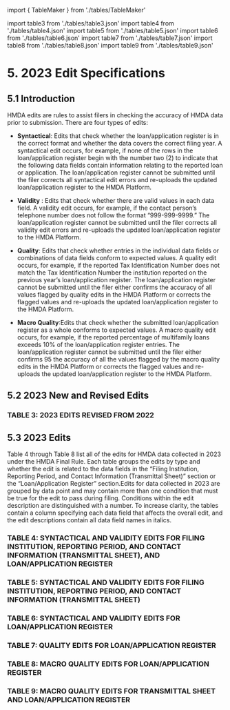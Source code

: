 import { TableMaker } from './tables/TableMaker'

import table3 from './tables/table3.json'
import table4 from './tables/table4.json'
import table5 from './tables/table5.json'
import table6 from './tables/table6.json'
import table7 from './tables/table7.json'
import table8 from './tables/table8.json'
import table9 from './tables/table9.json'

# 5. 2023 Edit Specifications

## 5.1 Introduction

HMDA edits are rules to assist filers in checking the accuracy of HMDA data prior to
submission. There are four types of edits:

- **Syntactical**: Edits that check whether the loan/application register is in the correct
format and whether the data covers the correct filing year. A syntactical edit occurs, for
example, if none of the rows in the loan/application register begin with the number two
(2) to indicate that the following data fields contain information relating to the reported
loan or application. The loan/application register cannot be submitted until the filer
corrects all syntactical edit errors and re-uploads the updated loan/application register to
the HMDA Platform.

- **Validity** : Edits that check whether there are valid values in each data field. A validity
edit occurs, for example, if the contact person’s telephone number does not follow the
format “999-999-9999.” The loan/application register cannot be submitted until the filer
corrects all validity edit errors and re-uploads the updated loan/application register to
the HMDA Platform.

- **Quality**: Edits that check whether entries in the individual data fields or combinations of
data fields conform to expected values. A quality edit occurs, for example, if the reported
Tax Identification Number does not match the Tax Identification Number the institution
reported on the previous year’s loan/application register. The loan/application register
cannot be submitted until the filer either confirms the accuracy of all values flagged by
quality edits in the HMDA Platform or corrects the flagged values and re-uploads the
updated loan/application register to the HMDA Platform.

- **Macro Quality**:Edits that check whether the submitted loan/application register as a
whole conforms to expected values. A macro quality edit occurs, for example, if the
reported percentage of multifamily loans exceeds 10% of the loan/application register
entries. The loan/application register cannot be submitted until the filer either confirms 
95
the accuracy of all the values flagged by the macro quality edits in the HMDA Platform or
corrects the flagged values and re-uploads the updated loan/application register to the
HMDA Platform.

## 5.2 2023 New and Revised Edits 


### TABLE 3: 2023 EDITS REVISED FROM 2022

<TableMaker jsonData={table3} tableNumber='3' tableName='Table 3' />

## 5.3 2023 Edits
Table 4 through Table 8 list all of the edits for HMDA data collected in 2023 under the HMDA
Final Rule. Each table groups the edits by type and whether the edit is related to the data fields
in the “Filing Institution, Reporting Period, and Contact Information (Transmittal Sheet)”
section or the “Loan/Application Register” section.Edits for data collected in 2023 are grouped
by data point and may contain more than one condition that must be true for the edit to pass
during filing. Conditions within the edit description are distinguished with a number. To
increase clarity, the tables contain a column specifying each data field that affects the overall
edit, and the edit descriptions contain all data field names in italics. 

### TABLE 4: SYNTACTICAL AND VALIDITY EDITS FOR FILING INSTITUTION, REPORTING PERIOD, AND CONTACT INFORMATION (TRANSMITTAL SHEET), AND LOAN/APPLICATION REGISTER

<TableMaker jsonData={table4} tableNumber='4' tableName='Table 4' />

### TABLE 5: SYNTACTICAL AND VALIDITY EDITS FOR FILING INSTITUTION, REPORTING PERIOD, AND CONTACT INFORMATION (TRANSMITTAL SHEET)

<TableMaker jsonData={table5} tableNumber='5' tableName='Table 5' />

### TABLE 6: SYNTACTICAL AND VALIDITY EDITS FOR LOAN/APPLICATION REGISTER

<TableMaker jsonData={table6} tableNumber='6' tableName='Table 6' />

### TABLE 7: QUALITY EDITS FOR LOAN/APPLICATION REGISTER

<TableMaker jsonData={table7} tableNumber='7' tableName='Table 7' />

### TABLE 8: MACRO QUALITY EDITS FOR LOAN/APPLICATION REGISTER

<TableMaker jsonData={table8} tableNumber='8' tableName='Table 8' />

### TABLE 9: MACRO QUALITY EDITS FOR TRANSMITTAL SHEET AND LOAN/APPLICATION REGISTER

<TableMaker jsonData={table9} tableNumber='9' tableName='Table 9' />